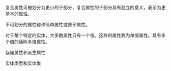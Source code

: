 复合属性可被划分为更小的子部分，复合属性的子部分具有独立的意义，表示为更基本的属性。

不可划分的属性称作简单属性或原子属性。

对于某个特定的实体，大多数属性只有一个值。这样的属性称为单值属性。具有多个值的话叫多值属性。

存储属性和派生属性

实体类型和实体集


